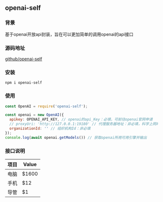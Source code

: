 ## openai-self

### 背景
  基于openai开放api封装，旨在可以更加简单的调用openai的api接口

### 源码地址
  [github/openai-self](https://github.com/sunboye/openai-self)

### 安装
  `npm i openai-self`

### 使用
  ```javascript
  const OpenAI = require('openai-self');

  const openai = new OpenAI({
    apikey: OPENAI_API_KEY, // openai的api_Key：必填，可前往openai官网申请
    // proxyUri: 'http://127.0.0.1:19180' // 代理服务器地址：非必填，科学上网时需要
    organizationId: '' // 组织机构Id：非必填
  });
  console.log(await openai.getModels()) // 获取openai所用可用引擎并输出

  ```
### 接口说明
项目     | Value
-------- | -----
电脑  | $1600
手机  | $12
导管  | $1
